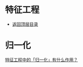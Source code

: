 # 特征工程

* [返回顶层目录](../../SUMMARY.md#目录)




# 归一化

[特征工程中的「归一化」有什么作用？](https://www.zhihu.com/question/20455227/answer/197897298)



